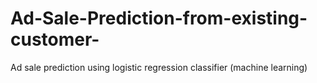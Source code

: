 # Ad-Sale-Prediction-from-existing-customer-
Ad sale prediction using logistic regression classifier (machine learning)
